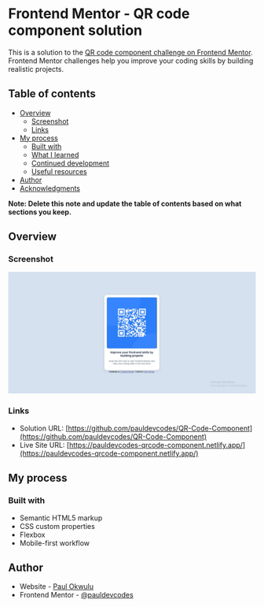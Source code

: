 # Frontend Mentor - QR code component solution

This is a solution to the [QR code component challenge on Frontend Mentor](https://www.frontendmentor.io/challenges/qr-code-component-iux_sIO_H). Frontend Mentor challenges help you improve your coding skills by building realistic projects. 

## Table of contents

- [Overview](#overview)
  - [Screenshot](#screenshot)
  - [Links](#links)
- [My process](#my-process)
  - [Built with](#built-with)
  - [What I learned](#what-i-learned)
  - [Continued development](#continued-development)
  - [Useful resources](#useful-resources)
- [Author](#author)
- [Acknowledgments](#acknowledgments)

**Note: Delete this note and update the table of contents based on what sections you keep.**

## Overview

### Screenshot

![./images/finished.JPG](./images/finished.JPG)

### Links

- Solution URL: [https://github.com/pauldevcodes/QR-Code-Component](https://github.com/pauldevcodes/QR-Code-Component)
- Live Site URL: [https://pauldevcodes-qrcode-component.netlify.app/](https://pauldevcodes-qrcode-component.netlify.app/)

## My process

### Built with

- Semantic HTML5 markup
- CSS custom properties
- Flexbox
- Mobile-first workflow

## Author

- Website - [Paul Okwulu](https://pauldev-portfolio.vercel.app/)
- Frontend Mentor - [@pauldevcodes](https://www.frontendmentor.io/profile/pauldevcodes)
